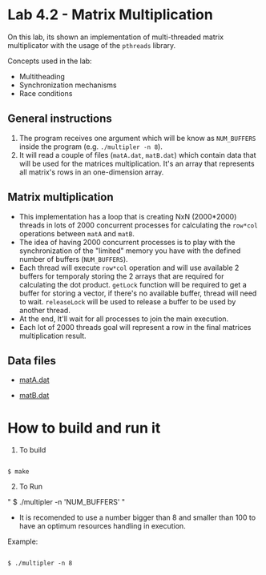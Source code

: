 Lab 4.2 - Matrix Multiplication
===============================

On this lab, its shown an implementation of multi-threaded matrix multiplicator with the usage of the `pthreads` library. 


Concepts used in the lab:

- Multitheading
- Synchronization mechanisms
- Race conditions


General instructions
--------------------

1. The program receives one argument which will be know as `NUM_BUFFERS` inside the program (e.g. `./multipler -n 8`).
2. It will read a couple of files (`matA.dat`, `matB.dat`) which contain data that will be used for the matrices multiplication. It's an array that represents all matrix's rows in an one-dimension array.


Matrix multiplication
---------------------

- This implementation has a loop that is creating NxN (2000*2000) threads in lots of 2000 concurrent processes for calculating the `row*col` operations between `matA` and `matB`.
- The idea of having 2000 concurrent processes is to play with the synchronization of the "limited" memory you have with the defined number of buffers (`NUM_BUFFERS`).
- Each thread will execute `row*col` operation and will use available 2 buffers for temporaly storing the 2 arrays that are required for calculating the dot product.
`getLock` function will be required to get a buffer for storing a vector, if there's no available buffer, thread will need to wait.
`releaseLock` will be used to release a buffer to be used by another thread.
- At the end, It'll wait for all processes to join the main execution.
- Each lot of 2000 threads goal will represent a row in the final matrices multiplication result.

Data files
----------

- [matA.dat](https://github.com/memoherreraacosta/ap-labs/tree/master/labs/lab4.2/matA.dat) 

- [matB.dat](https://github.com/memoherreraacosta/ap-labs/tree/master/labs/lab4.2/matB.dat)



How to build and run it
==================

1. To build 
```

$ make

```

2. To Run


" $ ./multipler -n 'NUM_BUFFERS' "

 + It is recomended to use a number bigger than 8 and smaller than 100 to have an optimum resources handling in execution. 

Example: 

```

$ ./multipler -n 8

```
